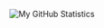 ![My GitHub Statistics](https://github-readme-stats.vercel.app/api?username=th33xitus&show_icons=true&count_private=true&theme=slateorange&include_all_commits=true)
<!-- ![Top Langs](https://github-readme-stats.vercel.app/api/top-langs/?username=th33xitus&layout=compact&theme=slateorange) -->
